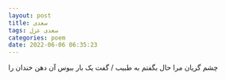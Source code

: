 ```yaml
---
layout: post
title: سعدی
tags: سعدی غزل
categories: poem
date: 2022-06-06 06:35:23
---
```


چشم گریان مرا حال بگفتم به طبیب / گفت یک بار ببوس آن دهن خندان را

